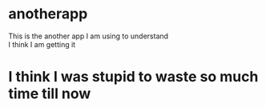 # anotherapp
This is the another app I am using to understand 
<br>
I think I am getting it 
<h1>
  I think I was stupid to waste so much time till now 
</h1>

